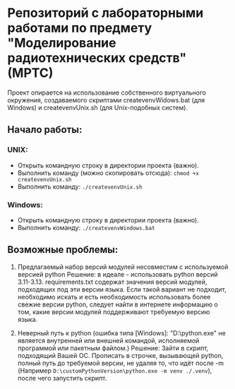 # Репозиторий с лабораторными работами по предмету "Моделирование радиотехнических средств" (МРТС)

Проект опирается на использование собственного виртуального окружения, создаваемого скриптами
createvenvWidows.bat (для Windows) и createvenvUnix.sh (для Unix-подобных систем).

## Начало работы:

### UNIX:

- Открыть командную строку в директории проекта (важно).
- Выполнить команду (можно скопировать отсюда): `chmod +x createvenvUnix.sh`
- Выполнить команду: `./createvenvUnix.sh`


### Windows: 

- Открыть командную строку в директории проекта (важно).
- Выполнить команду: `./createvenvWindows.bat`


## Возможные проблемы:
1. Предлагаемый набор версий модулей несовместим с используемой версией python
Решение: в идеале - использовать python версий 3.11-3.13. requirements.txt 
содержат значения версий модулей, подходящих под эти версии языка. Если такой
вариант не подходит, необходимо искать и есть необходимость использовать более
свежие версии python, следует найти в интернете информацию о том, какие версии 
модулей поддерживают требуемую версию языка.

2. Неверный путь к python (ошибка типа [Windows]: "D:\python.exe" не является 
внутренней или внешней командой, исполняемой программой или пакетным файлом.)
Решение: Зайти в скрипт, подходящий Вашей ОС. Прописать в строчке, вызывающей
python, полный путь до требуемой версии, не удаляя то, что идёт после -m
(Например `D:\customPythonVersion\python.exe -m venv ./.venv`), после чего
запустить скрипт.
